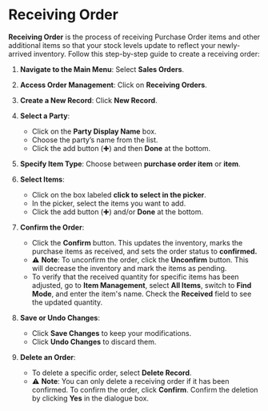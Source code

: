 # Receiving Order

**Receiving Order** is the process of receiving Purchase Order items and other additional items so that your stock levels update to reflect your newly-arrived inventory. Follow this step-by-step guide to create a receiving order:

1. **Navigate to the Main Menu**: Select **Sales Orders**.
2. **Access Order Management**: Click on **Receiving Orders**.
3. **Create a New Record**: Click **New Record**.
4. **Select a Party**:
    - Click on the **Party Display Name** box.
    - Choose the party’s name from the list.
    - Click the add button (✚) and then **Done** at the bottom.
5. **Specify Item Type**: Choose between **purchase order item** or **item**.
6. **Select Items**:
    
    - Click on the box labeled **click to select in the picker**.
    - In the picker, select the items you want to add.
    - Click the add button (✚) and/or **Done** at the bottom.
7. **Confirm the Order**:
    
    - Click the **Confirm** button. This updates the inventory, marks the purchase items as received, and sets the order status to **confirmed.**
    -  ⚠️ **Note**: To unconfirm the order, click the **Unconfirm** button. This will decrease the inventory and mark the items as pending.
    - To verify that the received quantity for specific items has been adjusted, go to **Item Management**, select **All Items**, switch to **Find Mode**, and enter the item's name. Check the **Received** field to see the updated quantity.
1. **Save or Undo Changes**:
    
    - Click **Save Changes** to keep your modifications.
    - Click **Undo Changes** to discard them.
9. **Delete an Order**:
    
    - To delete a specific order, select **Delete Record**.
    - ⚠️ **Note**: You can only delete a receiving order if it has been confirmed. To confirm the order, click **Confirm**. Confirm the deletion by clicking **Yes** in the dialogue box.

